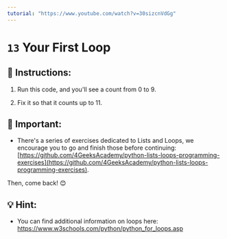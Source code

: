 ```yaml
---
tutorial: "https://www.youtube.com/watch?v=30sizcnVdGg"
---
```


# `13` Your First Loop

## 📝 Instructions:

1. Run this code, and you'll see a count from 0 to 9.  

2. Fix it so that it counts up to 11.

## 🔎 Important: 

+ There's a series of exercises dedicated to Lists and Loops, we encourage you to go and finish those before continuing: [https://github.com/4GeeksAcademy/python-lists-loops-programming-exercises](https://github.com/4GeeksAcademy/python-lists-loops-programming-exercises).

Then, come back! 😊

## 💡 Hint:
+ You can find additional information on loops here: https://www.w3schools.com/python/python_for_loops.asp
